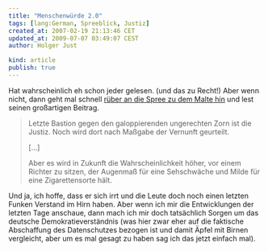 ```yaml
---
title: "Menschenwürde 2.0"
tags: [lang:German, Spreeblick, Justiz]
created_at: 2007-02-19 21:13:46 CET
updated_at: 2009-07-07 03:49:07 CEST
author: Holger Just

kind: article
publish: true
---
```


Hat wahrscheinlich eh schon jeder gelesen. (und das zu Recht!) Aber wenn nicht, dann geht mal schnell [rüber an die Spree zu dem Malte hin](http://www.spreeblick.com/2007/02/19/die-mehrheit-der-schweiger/) und lest seinen großartigen Beitrag.
>Letzte Bastion gegen den galoppierenden ungerechten Zorn ist die Justiz. Noch wird dort nach Maßgabe der Vernunft geurteilt.
>
>[...]
>
>Aber es wird in Zukunft die Wahrscheinlichkeit höher, vor einem Richter zu sitzen, der Augenmaß für eine Sehschwäche und Milde für eine Zigarettensorte hält.

Und ja, ich hoffe, dass er sich irrt und die Leute doch noch einen letzten Funken Verstand im Hirn haben. Aber wenn ich mir die Entwicklungen der letzten Tage anschaue, dann mach ich mir doch tatsächlich Sorgen um das deutsche Demokratieverständnis (was hier zwar eher auf die faktische Abschaffung des Datenschutzes bezogen ist und damit Äpfel mit Birnen vergleicht, aber um es mal gesagt zu haben sag ich das jetzt einfach mal).